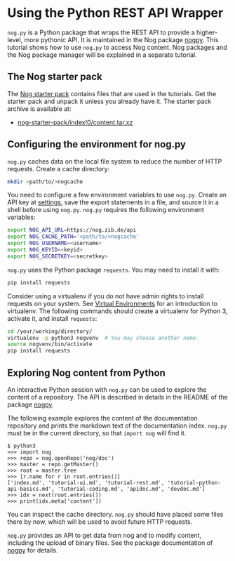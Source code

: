 # Using the Python REST API Wrapper

`nog.py` is a Python package that wraps the REST API to provide a higher-level,
more pythonic API.  It is maintained in the Nog package
[nogpy](/nog/packages/files/programs/nogpy/index!0).  This tutorial shows how to
use `nog.py` to access Nog content.  Nog packages and the Nog package manager
will be explained in a separate tutorial.

<!-- toc -->

## The Nog starter pack

The [Nog starter pack](/nog/packages/files/programs/nog-starter-pack/index!0)
contains files that are used in the tutorials.  Get the starter pack and unpack
it unless you already have it.  The starter pack archive is available at:

- [nog-starter-pack/index!0/content.tar.xz](/nog/packages/files/programs/nog-starter-pack/index!0/content.tar.xz)

## Configuring the environment for nog.py

`nog.py` caches data on the local file system to reduce the number of HTTP
requests.  Create a cache directory:

```bash
mkdir <path/to/>nogcache
```

You need to configure a few environment variables to use `nog.py`.  Create an
API key at [settings](/settings), save the export statements in a file, and
source it in a shell before using `nog.py`.  `nog.py` requires the following
environment variables:

```bash
export NOG_API_URL=https://nog.zib.de/api
export NOG_CACHE_PATH='<path/to/>nogcache'
export NOG_USERNAME=<username>
export NOG_KEYID=<keyid>
export NOG_SECRETKEY=<secretkey>
```

`nog.py` uses the Python package `requests`.  You may need to install it with:

```bash
pip install requests
```

Consider using a virtualenv if you do not have admin rights to install requests
on your system. See [Virtual
Environments](http://docs.python-guide.org/en/latest/dev/virtualenvs/) for an
introduction to virtualenv.  The following commands should create a virtualenv
for Python 3, activate it, and install `requests`:

```bash
cd /your/working/directory/
virtualenv -p python3 nogvenv  # You may choose another name.
source nogvenv/bin/activate
pip install requests
```

## Exploring Nog content from Python

An interactive Python session with `nog.py` can be used to explore the content
of a repository.  The API is described in details in the README of the package
[nogpy](/nog/packages/files/programs/nogpy/index!0).

The following example explores the content of the documentation repository and
prints the markdown text of the documentation index.  `nog.py` must be in the
current directory, so that `import nog` will find it.

```
$ python3
>>> import nog
>>> repo = nog.openRepo('nog/doc')
>>> master = repo.getMaster()
>>> root = master.tree
>>> [r.name for r in root.entries()]
['index.md', 'tutorial-ui.md', 'tutorial-rest.md', 'tutorial-python-api-basics.md', 'tutorial-coding.md', 'apidoc.md', 'devdoc.md']
>>> idx = next(root.entries())
>>> print(idx.meta['content'])
```

You can inspect the cache directory.  `nog.py` should have placed some files
there by now, which will be used to avoid future HTTP requests.

`nog.py` provides an API to get data from nog and to modify content, including
the upload of binary files.  See the package documentation of
[nogpy](/nog/packages/files/programs/nogpy/index!0) for details.

